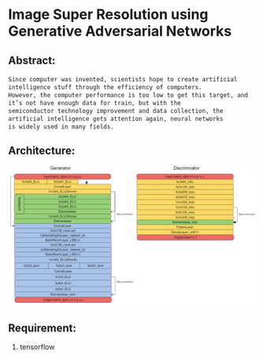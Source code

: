 # Image Super Resolution using Generative Adversarial Networks

## Abstract:

    Since computer was invented, scientists hope to create artificial intelligence stuff through the efficiency of computers. 
    However, the computer performance is too low to get this target, and it’s not have enough data for train, but with the 
    semiconductor technology improvement and data collection, the artificial intelligence gets attention again, neural networks 
    is widely used in many fields.

## Architecture:

![Alt text](/img/ESRGAN2m.png)

## Requirement:
1. tensorflow


